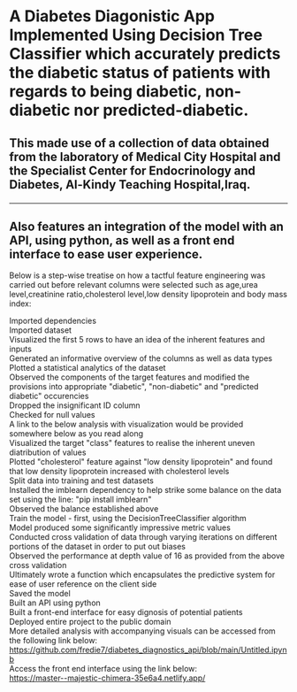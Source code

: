 # A Diabetes Diagonistic App Implemented Using Decision Tree Classifier which accurately predicts the diabetic status of patients with regards to being diabetic, non-diabetic nor predicted-diabetic.

## This made use of a collection of data obtained from the laboratory of Medical City Hospital  and the Specialist Center for Endocrinology and Diabetes, Al-Kindy Teaching Hospital,Iraq.<hr>

## Also features an integration of the model with an API, using python, as well as a front end interface to ease user experience.

Below is a step-wise treatise on how a tactful feature engineering was carried out before relevant columns were selected such as age,urea level,creatinine ratio,cholesterol level,low density lipoprotein and body mass index:

Imported dependencies<br>
Imported dataset<br>
Visualized the first 5 rows to have an idea of the inherent features and inputs<br>
Generated an informative overview of the columns as well as data types<br>
Plotted a statistical analytics of the dataset<br>
Observed the components of the target features and modified the provisions into appropriate "diabetic", "non-diabetic" and "predicted diabetic" occurencies<br>
Dropped the insignificant ID column<br>
Checked for null values<br>
A link to the below analysis with visualization would be provided somewhere below as you read along<br>
Visualized the target "class" features to realise the inherent uneven diatribution of values<br>
Plotted "cholesterol" feature against "low density lipoprotein" and found that low density lipoprotein increased with cholesterol levels<br>
Split data into training and test datasets<br>
Installed the imblearn dependency to help strike some balance on the data set using the line: "pip install imblearn"<br>
Observed the balance established above<br>
Train the model - first, using the DecisionTreeClassifier algorithm<br>
Model produced some significantly impressive metric values<br>
Conducted cross validation of data through varying iterations on different portions of the dataset in order to put out biases<br>
Observed the performance at depth value of 16 as provided from the above cross validation<br>
Ultimately wrote a function which encapsulates the predictive system for ease of user reference on the client side<br>
Saved the model<br>
Built an API using python<br>
Built a front-end interface for easy dignosis of potential patients<br>
Deployed entire project to the public domain<br>
More detailed analysis with accompanying visuals can be accessed from the following link below:<br>
<a href="https://github.com/fredie7/diabetes_diagnostics_api/blob/main/Untitled.ipynb">https://github.com/fredie7/diabetes_diagnostics_api/blob/main/Untitled.ipynb</a><br>
Access the front end interface using the link below:<br>
<a href="https://master--majestic-chimera-35e6a4.netlify.app/">https://master--majestic-chimera-35e6a4.netlify.app/</a>
